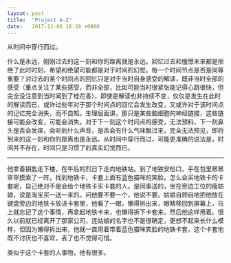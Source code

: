 ```yaml
---
layout: post
title:  "Project A-2"
date:   2017-11-06 16:38 +0800
---
```


从时间中穿行而过。

什么是永远，刚刚过去的这一刻和你的距离就是永远。回忆过去和憧憬未来都是拒绝了此时时刻，希望和绝望可能都是对于时间的幻觉。每一个时间节点是否是同等重要？对过去的某个时间点的回忆只是对于当时自身感受的解读，既非当时全部的感受（重点关注了某些感受，而非全部，比如可能当时很紧张能记得心跳很快，但完全没注意到当时闻到了桂花香），即使是解读也非持续不变，仅仅是发生在此时的解读而已，或许过些年对于那个时间点的回忆会发生改变，又或许对于该时间点的记忆完全消失，而不自知。生理层面讲，那只是某些脑细胞的神经链接，这些链接可能会改变，可能会消失。对于下一刻这个时间点的感受，无法预料，下一刻鼻头是否会发痒，会听到什么声音，是否会有什么气味飘过来，完全无法预见，即将到来的这一刻和你的距离也是永远。从时间中穿行而过，可能更准确的说法是，时间并不存在，时间只是习惯了的真实幻觉而已。



---



他拿着钥匙走下楼，在午后的烈日下走向地铁站。到了地铁安检口，手在包里窸窸窣窣摸索了一阵，找到地铁卡，卡套上面有蓝色猫咪的笑脸。怎么会买地铁卡的卡套呢，自己绝对不是会给个地铁卡买卡套的人。是同事送的，坐在旁边工位的瘦姑娘，说是淘宝买一送一来的。问他要不要一个，他说不要。姑娘自顾自地把他放在键盘旁边的地铁卡放进卡套里，他看了一眼，懒得拆出来，眼睛移回到屏幕上，马上就忘记了这个事情，再拿起地铁卡来，也懒得拆下卡套来，然后他这样用着。很久以前就已经离开了那家公司，连姑娘的名字也不是很确定，更想不起来长什么模样，但因为懒得拆出来，他就一直用着带着蓝色猫咪笑脸的地铁卡套，这个卡套他既不讨厌也不喜欢，丢了也不觉得可惜。

类似于这个卡套的人事物，他有很多。